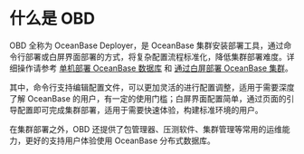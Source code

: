 # 什么是 OBD

OBD 全称为 OceanBase Deployer，是 OceanBase 集群安装部署工具，通过命令行部署或白屏界面部署的方式，将复杂配置流程标准化，降低集群部署难度。详细操作请参考 [单机部署 OceanBase 数据库](400.user-guide/200.start-the-oceanbase-cluster-by-using-obd.md) 和 [通过白屏部署 OceanBase 集群](200.quick-start/300.use-ui-deploy-oceanbase.md)。

其中，命令行支持编辑配置文件，可以更加灵活的进行配置调整，适用于需要深度了解 OceanBase 的用户，有一定的使用门槛；白屏界面配置简单，通过页面的引导配置即可完成集群部署，适用于需要快速体验，构建标准环境的用户。

在集群部署之外，OBD 还提供了包管理器、压测软件、集群管理等常用的运维能力，更好的支持用户体验使用 OceanBase 分布式数据库。
